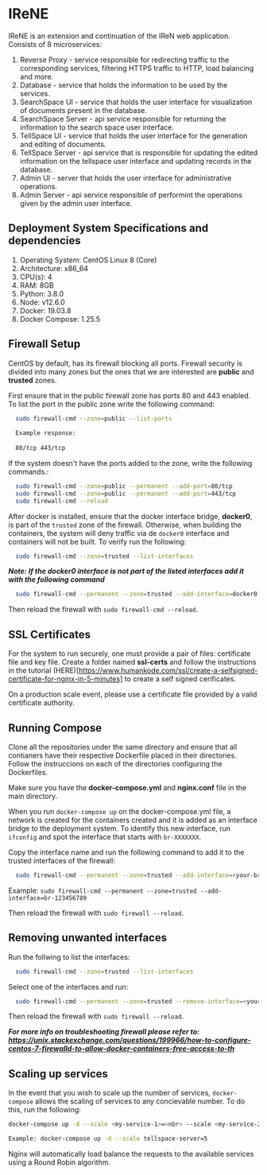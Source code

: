 # IReNE
IReNE is an extension and continuation of the IReN web application. Consists of 8 microservices:

1. Reverse Proxy - service responsible for redirecting traffic to the corresponding services, filtering HTTPS traffic to HTTP, load balancing and more.
2. Database - service that holds the information to be used by the services.
3. SearchSpace UI - service that holds the user interface for visualization of documents present in the database.
4. SearchSpace Server - api service responsible for returning the information to the search space user interface.
5. TellSpace UI - service that holds the user interface for the generation and editing of documents.
6. TellSpace Server - api service that is responsible for updating the edited information on the tellspace user interface and updating records in the database.
7. Admin UI - server that holds the user interface for administrative operations.
8. Admin Server - api service responsible of performint the operations given by the admin user interface. 

## Deployment System Specifications and dependencies

1. Operating System: CentOS Linux 8 (Core)
2. Architecture:        x86_64
3. CPU(s):              4
4. RAM:                 8GB
5. Python:              3.8.0
5. Node:                v12.6.0
6. Docker:              19.03.8      
7. Docker Compose:      1.25.5

## Firewall Setup

CentOS by default, has its firewall blocking all ports. Firewall security is divided into many zones but the ones that we are interested are **public** and **trusted** zones.

First ensure that in the public firewall zone has ports 80 and 443 enabled. To list the port in the public zone write the following command:

```sh 
  sudo firewall-cmd --zone=public --list-ports
  
  Example response:
  
  80/tcp 443/tcp
```

If the system doesn't have the ports added to the zone, write the following commands.:

```sh 
  sudo firewall-cmd --zone=public --permanent --add-port=80/tcp
  sudo firewall-cmd --zone=public --permanent --add-port=443/tcp
  sudo firewall-cmd --reload
```

After docker is installed, ensure that the docker interface bridge, **docker0**, is part of the `trusted` zone of the firewall. Otherwise, when building the containers, the system will deny traffic via de `docker0` interface and containers will not be built. To verify run the following:

```sh 
  sudo firewall-cmd --zone=trusted --list-interfaces
```

***Note: If the docker0 interface is not part of the listed interfaces add it with the following command***

```sh
  sudo firewall-cmd --permanent --zone=trusted --add-interface=docker0
```

Then reload the firewall with `sudo firewall-cmd --reload`.

## SSL Certificates

For the system to run securely, one must provide a pair of files: certificate file and key file. Create a folder named **ssl-certs** and follow the instructions in the tutorial (HERE)[https://www.humankode.com/ssl/create-a-selfsigned-certificate-for-nginx-in-5-minutes] to create a self signed cerificates.

On a production scale event, please use a certificate file provided by a valid certificate authority.

## Running Compose

Clone all the repositories under the same directory and ensure that all contianers have their respective Dockerfile placed in their directories. Follow the instruccions on each of the directories configuring the Dockerfiles.

Make sure you have the **docker-compose.yml** and **nginx.conf** file in the main directory.

When you run `docker-compose up` on the docker-compose.yml file, a network is created for the containers created and it is added as an interface bridge to the deployment system. To identify this new interface, run `ifconfig` and spot the interface that starts with `br-XXXXXXX`.

Copy the interface name and run the following command to add it to the trusted interfaces of the firewall:

```sh
  sudo firewall-cmd --permanent --zone=trusted --add-interface=<your-br-interface>
```

Example: `sudo firewall-cmd --permanent --zone=trusted --add-interface=br-123456789`

Then reload the firewall with `sudo firewall --reload`.


## Removing unwanted interfaces

Run the follwing to list the interfaces:

```sh 
  sudo firewall-cmd --zone=trusted --list-interfaces
```

Select one of the interfaces and run:

```sh
  sudo firewall-cmd --permanent --zone=trusted --remove-interface=<your-br-interface>
```

Then reload the firewall with `sudo firewall --reload`.

***For more info on troubleshooting firewall please refer to: https://unix.stackexchange.com/questions/199966/how-to-configure-centos-7-firewalld-to-allow-docker-containers-free-access-to-th***

## Scaling up services

In the event that you wish to scale up the number of services, `docker-compose` allows the scaling of services to any concievable number. To do this, run the following:

```sh
docker-compose up -d --scale <my-service-1>=<nbr> --scale <my-service-2>=<nbr>

Example: docker-compose up -d --scale tellspace-server=5
```

Nginx will automatically load balance the requests to the available services using a Round Robin algorithm.
